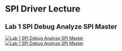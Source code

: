# SPI Driver Lecture
## Lab 1 SPI Debug Analyze SPI Master
[![Lab 1 SPI Debug Analyze SPI Master](https://github.com/Mina-Karam/Master_Embedded_Systems/blob/master/Unit_8_MCU_Interfacing/Lesson_5_SPI_Driver/Lecture/Lab_1_SPI_Debug_Analyze_SPI_Master/Lab_1_Keil.gif)](https://drive.google.com/drive/folders/1CzfULsWPFF1oE7MZV-V_OCAYLAx2pxtG)
[![Lab 1 SPI Debug Analyze SPI Master](https://github.com/Mina-Karam/Master_Embedded_Systems/blob/master/Unit_8_MCU_Interfacing/Lesson_5_SPI_Driver/Lecture/Lab_1_SPI_Debug_Analyze_SPI_Master/Lab_1_Proteus.gif)](https://drive.google.com/drive/folders/1CzfULsWPFF1oE7MZV-V_OCAYLAx2pxtG)
